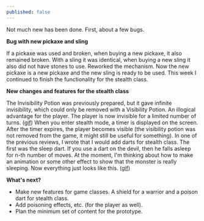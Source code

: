 ```yaml
---
published: false
---
```

Not much new has been done. First, about a few bugs.

**Bug with new pickaxe and sling**

If a pickaxe was used and broken, when buying a new pickaxe, it also remained broken. With a sling it was identical, when buying a new sling it also did not have stones to use.
Reworked the mechanism. Now the new pickaxe is a new pickaxe and the new sling is ready to be used.
This week I continued to finish the functionality for the stealth class.

**New changes and features for the stealth class**

The Invisibility Potion was previously prepared, but it gave infinite invisibility, which could only be removed with a Visibility Potion. An illogical advantage for the player.
The player is now invisible for a limited number of turns. ([gif](https://img.itch.zone/aW1nLzg2MjY4NjUuZ2lm/original/mMv3QF.gif)) When you enter stealth mode, a timer is displayed on the screen. After the timer expires, the player becomes visible (the visibility potion was not removed from the game, it might still be useful for something).
In one of the previous reviews, I wrote that I would add darts for stealth class. The first was the sleep dart.
If you use a dart on the devil, then he falls asleep for n-th number of moves. At the moment, I'm thinking about how to make an animation or some other effect to show that the monster is really sleeping. Now everything just looks like this. ([gif](https://img.itch.zone/aW1nLzg2MjcyMDkuZ2lm/original/qU6mzZ.gif))

**What's next?**

- Make new features for game classes. A shield for a warrior and a poison dart for stealth class.
- Add poisoning effects, etc. (for the player as well).
- Plan the minimum set of content for the prototype.
